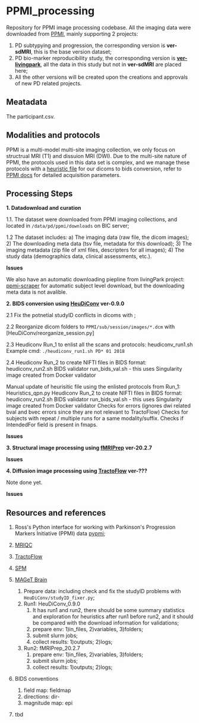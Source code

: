 # PPMI_processing

Repository for PPMI image processing codebase. All the imaging data were downloaded from [PPMI](https://www.ppmi-info.org/), mainly supporting 2 projects:

1. PD subtypying and progression, the corresponding version is **ver-sdMRI**, this is the base version dataset;
2. PD bio-marker reproducibility study, the corresponding version is  [**ver-livingpark**](https://github.com/LivingPark-MRI), all the data in this study but not in **ver-sdMRI** are placed here;
3. All the other versions will be created upon the creations and approvals of new PD related projects.

## Meatadata
The participant.csv. 

## Modalities and protocols
PPMI is a multi-model multi-site imaging collection, we only focus on structrual MRI (T1) and dissuion MRI (DWI). Due to the multi-site nature of PPMI, the protocols used in this data set is complex, and we manage these protocols with a [heuristic file]([HeuDiConv/Heuristics_PPMI_all.py](https://github.com/neurodatascience/mr_proc/blob/fa21c6803a5b11d7da8c0124d11f9fdeac813e79/HeuDiConv/Heuristics_PPMI_all.py)) for our dicoms to bids conversion, refer to [PPMI docs](https://www.ppmi-info.org/study-design/research-documents-and-sops) for detailed acquisition parameters.

## Processing Steps

**1. Datadownload and curation**

1.1. The dataset were downloaded from PPMI imaging collections, and located in ```/data/pd/ppmi/downloads``` on BIC server;

1.2 The dataset includes: a) The imaging data (raw file, the dicom images); 2) The downloading meta data (tsv file, metadata for this download); 3) The imaging metadata (zip file of xml files, descripters for all images); 4) The study data (demographics data, clinical assessments, etc.).

**Issues**

We also have an automatic downloading piepline from livingPark project: [ppmi-scraper](https://github.com/LivingPark-MRI/ppmi-scraper) for automatic subject level download, but the downloading meta data is not avalible. 

**2. BIDS conversion using [HeuDiConv](https://github.com/nipy/heudiconv) ver-0.9.0**

2.1 Fix the potnetial studyID conflicts in dicoms with []();

2.2 Reorganize dicom folders to ```PPMI/sub/session/images/*.dcm``` with [HeuDiConv/reorganize_session.py]

2.3 Heudiconv Run_1 to enlist all the scans and protocols: heudiconv_run1.sh
Example cmd: ```./heudiconv_run1.sh PD* 01 2018```

2.4 Heudiconv Run_2 to create NIFTI files in BIDS format: heudiconv_run2.sh
BIDS validator run_bids_val.sh - this uses Singularity image created from Docker validator

Manual update of heurisitic file using the enlisted protocols from Run_1: Heuristics_qpn.py
Heudiconv Run_2 to create NIFTI files in BIDS format: heudiconv_run2.sh
BIDS validator run_bids_val.sh - this uses Singularity image created from Docker validator
Checks for errors (ignores dwi related bval and bvec errors since they are not relevant to TractoFlow)
Checks for subjects with repeat / multiple runs for a same modality/suffix.
Checks if IntendedFor field is present in fmaps.

**Issues**

**3. Structural image processing using [fMRIPrep](https://github.com/nipreps/fmriprep) ver-20.2.7**

**Issues**

**4. Diffusion image processing using [TractoFlow](https://github.com/scilus/tractoflow) ver-???**

Note done yet.

**Issues**

## Resources and references

1. Ross's Python interface for working with Parkinson's Progression Markers Initiative (PPMI) data [pypmi](https://github.com/rmarkello/pypmi);
2. [MRIQC](https://mriqc.readthedocs.io/en/stable/)
3. [TractoFlow](https://github.com/scilus/tractoflow)
4. [SPM](https://www.fil.ion.ucl.ac.uk/spm/)
5. [MAGeT Brain](https://github.com/CoBrALab/MAGeTbrain)


    1. Prepare data: including check and fix the studyID problems with ```HeuDiConv/studyID_fixer.py```;
    2. Run1: HeuDiConv_0.9.0
        1. It has run1 and run2, there should be some summary statistics and exploration for heuristics after run1 before run2, and it should be compared with the download information for validations;
        2. prepare env: 1)in_files, 2)variables, 3)folders;
        3. submit slurm jobs;
        4. collect results: 1)outputs; 2)logs;
    3. Run2: fMRIPrep_20.2.7
        1. prepare env: 1)in_files, 2)variables, 3)folders;
        2. submit slurm jobs;
        3. collect results: 1)outputs; 2)logs;
4. BIDS conventions
    1. field map: fieldmap
    2. directions: dir-
    3. magnitude map: epi
5. tbd 
